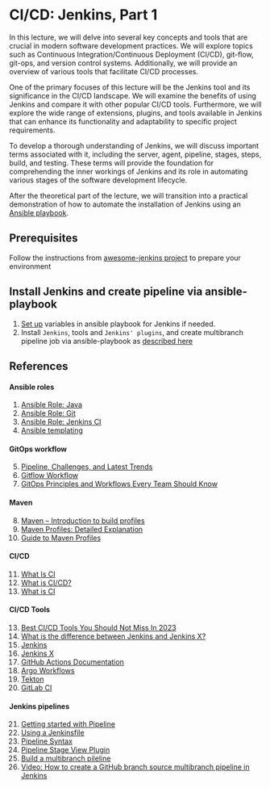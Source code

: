 # CI/CD: Jenkins, Part 1

In this lecture, we will delve into several key concepts and tools that are crucial in modern software development practices. We will explore topics such as Continuous Integration/Continuous Deployment (CI/CD), git-flow, git-ops, and version control systems. Additionally, we will provide an overview of various tools that facilitate CI/CD processes.

One of the primary focuses of this lecture will be the Jenkins tool and its significance in the CI/CD landscape. We will examine the benefits of using Jenkins and compare it with other popular CI/CD tools. Furthermore, we will explore the wide range of extensions, plugins, and tools available in Jenkins that can enhance its functionality and adaptability to specific project requirements.

To develop a thorough understanding of Jenkins, we will discuss important terms associated with it, including the server, agent, pipeline, stages, steps, build, and testing. These terms will provide the foundation for comprehending the inner workings of Jenkins and its role in automating various stages of the software development lifecycle.
  
After the theoretical part of the lecture, we will transition into a practical demonstration of how to automate the installation of Jenkins using an [Ansible playbook](https://github.com/Alliedium/awesome-jenkins). 

## Prerequisites
Follow the instructions from [awesome-jenkins project](https://github.com/Alliedium/awesome-jenkins/blob/main/README.md#prerequisites) to prepare your environment

## Install Jenkins and create pipeline via ansible-playbook

1. [Set up](https://github.com/Alliedium/awesome-jenkins/blob/main/README.md#playbook-variables-used-in-jenkins-server-installation) variables in ansible playbook for Jenkins if needed.      
2. Install `Jenkins`, tools and `Jenkins' plugins`, and create multibranch pipeline job via ansible-playbook as [described here](https://github.com/Alliedium/awesome-jenkins/blob/main/README.md#instructions-to-install-jenkins-with-ansible-playbook)

## References

#### Ansible roles
1. [Ansible Role: Java](https://github.com/geerlingguy/ansible-role-java)
2. [Ansible Role: Git](https://github.com/geerlingguy/ansible-role-git)
3. [Ansible Role: Jenkins CI](https://github.com/geerlingguy/ansible-role-jenkins)
4. [Ansible templating](https://docs.ansible.com/ansible/latest/playbook_guide/playbooks_templating.html)

#### GitOps workflow

5. [Pipeline, Challenges, and Latest Trends](https://polestarllp.com/blog/devops-guide-pipeline-challenges-latest-trends)
6. [Gitflow Workflow](https://atlassian.com/git/tutorials/comparing-workflows/gitflow-workflow)
7. [GitOps Principles and Workflows Every Team Should Know](https://rafay.co/the-kubernetes-current/gitops-principles-and-workflows-every-team-should-know)

#### Maven

8. [Maven – Introduction to build profiles](https://maven.apache.org/guides/introduction/introduction-to-profiles.html)
9. [Maven Profiles: Detailed Explanation](https://medium.com/javarevisited/maven-profiles-detailed-explanation-1b4c8204466a)
10. [Guide to Maven Profiles](https://www.baeldung.com/maven-profiles)

#### CI/CD

11. [What Is CI](https://synopsys.com/glossary/what-is-cicd.html)
12. [What is CI/CD?](https://redhat.com/en/topics/devops/what-is-ci-cd)
13. [What is CI](https://about.gitlab.com/topics/ci-cd)

#### CI/CD Tools

13. [Best CI/CD Tools You Should Not Miss In 2023](https://testsigma.com/blog/ci-cd-tools/)
14. [What is the difference between Jenkins and Jenkins X?](https://educative.io/answers/what-is-the-difference-between-jenkins-and-jenkins-x)
15. [Jenkins](https://jenkins.io)
16. [Jenkins X](https://jenkins-x.io)
17. [GitHub Actions Documentation](https://docs.github.com/en/actions)
18. [Argo Workflows](https://argoproj.github.io/argo-workflows)
19. [Tekton](https://tekton.dev)
20. [GitLab CI](https://docs.gitlab.com/ee/ci)

#### Jenkins pipelines

21. [Getting started with Pipeline](https://jenkins.io/doc/book/pipeline/getting-started)
22. [Using a Jenkinsfile](https://jenkins.io/doc/book/pipeline/jenkinsfile)
23. [Pipeline Syntax](https://jenkins.io/doc/book/pipeline/syntax)
24. [Pipeline Stage View Plugin](https://plugins.jenkins.io/pipeline-stage-view)
25. [Build a multibranch pileline](https://www.jenkins.io/doc/tutorials/build-a-multibranch-pipeline-project/)
26. [Video: How to create a GitHub branch source multibranch pipeline in Jenkins](https://www.youtube.com/watch?v=aDmeeVDrp0o)

